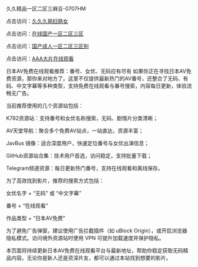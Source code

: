 久久精品一区二区三麻豆-0707HM

点击访问：<a href="https://bsdf-5f5.pages.dev/">久久久熟妇熟女</a>

点击访问：<a href="https://cfad.pages.dev/">在线国产一区二区三区</a>

点击访问：<a href="https://rtj-3zo.pages.dev/">国产成人一区二区三区别</a>

点击访问：<a href="https://bered.pages.dev/">AAA大片在线观看</a>

日本AV免费在线观看推荐：番号、女优、无码应有尽有
如果你正在寻找日本AV免费资源，那你来对地方了。这里不仅提供最新热门的AV番号，还整合了无码、有码、中文字幕等多种类型，支持免费在线观看与番号搜索，内容每日更新，体验流畅无广告。

当前推荐使用的几个资源站包括：

K782资源站：支持番号和女优名称搜索，无码、剧情片分类清晰；

AV天堂导航：聚合多个免费AV站点，一站直达，资源丰富；

JavBus 镜像：适合深度用户，快速定位番号与女优出演信息；

GitHub资源站合集：技术用户首选，访问稳定，支持批量下载；

Telegram频道资源：每日更新热门番号，支持在线观看和离线保存。

为了高效找到影片，推荐的搜索方式包括：

女优名字 + “无码” 或 “中文字幕”

番号 + “在线观看”

作品类型 + “日本AV免费”

为了避免广告弹窗，建议使用广告拦截插件（如 uBlock Origin），或开启浏览器隐私模式。访问境外资源站时使用 VPN 可提升加载速度并保护隐私。

本页面将持续更新日本AV免费在线观看平台与最新地址，帮助你稳定获取无码精品内容。无论你是新人还是资深片友，都可以通过本站找到想要的影片。



<span style="display:none;">[Canonical link](）</span>
